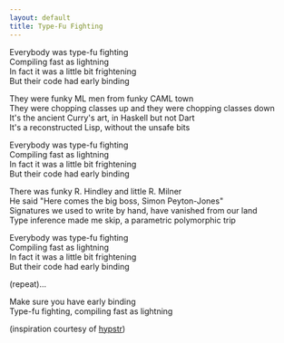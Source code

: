 ```yaml
---
layout: default
title: Type-Fu Fighting
---
```


Everybody was type-fu fighting  
Compiling fast as lightning  
In fact it was a little bit frightening  
But their code had early binding

They were funky ML men from funky CAML town  
They were chopping classes up and they were chopping classes down  
It's the ancient Curry's art, in Haskell but not Dart  
It's a reconstructed Lisp, without the unsafe bits

Everybody was type-fu fighting  
Compiling fast as lightning  
In fact it was a little bit frightening  
But their code had early binding

There was funky R. Hindley and little R. Milner  
He said "Here comes the big boss, Simon Peyton-Jones"  
Signatures we used to write by hand, have vanished from our land  
Type inference made me skip, a parametric polymorphic trip

Everybody was type-fu fighting  
Compiling fast as lightning  
In fact it was a little bit frightening  
But their code had early binding

(repeat)...

Make sure you have early binding  
Type-fu fighting, compiling fast as lightning


(inspiration courtesy of [hypstr](http://www.reddit.com/r/programming/comments/1t8y6g/why_rust_ditched_pure_functions/ce5m1ju))